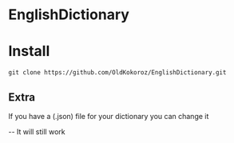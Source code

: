 # EnglishDictionary

# Install

    git clone https://github.com/OldKokoroz/EnglishDictionary.git


## Extra

If you have a (.json) file for your dictionary you can change it 
  
  --  It will still work
